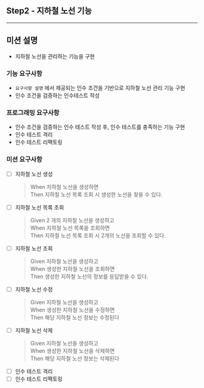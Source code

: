 ## Step2 - 지하철 노선 기능
---
## 미션 설명
- 지하철 노선을 관리하는 기능을 구현
### 기능 요구사항
- `요구사항 설명` 에서 제공되는 인수 조건을 기반으로 지하철 노선 관리 기능 구현
- 인수 조건을 검증하는 인수테스트 작성

### 프로그래밍 요구사항
- 인수 조건을 검증하는 인수 테스트 작성 후, 인수 테스트를 충족하는 기능 구현
- 인수 테스트 격리
- 인수 테스트 리팩토링

### 미션 요구사항
- [ ] 지하철 노선 생성
  > When 지하철 노선을 생성하면</br>
  Then 지하철 노선 목록 조회 시 생성한 노선을 찾을 수 있다.
- [ ] 지하철 노선 목록 조회
  > Given 2 개의 지하철 노선을 생성하고</br>
  When 지하철 노선 목록을 조회하면</br>
  Then 지하철 노선 목록 조회 시 2개의 노선을 조회할 수 있다.
- [ ] 지하철 노선 조회
  > Given 지하철 노선을 생성하고</br>
  When 생성한 지하철 노선을 조회하면</br>
  Then 생성한 지하철 노선의 정보를 응답받을 수 있다.
- [ ] 지하철 노선 수정
  > Given 지하철 노선을 생성하고</br>
  When 생성한 지하철 노선을 수정하면</br>
  Then 해당 지하철 노선 정보는 수정된다
- [ ] 지하철 노선 삭제
  > Given 지하철 노선을 생성하고</br>
  When 생성한 지하철 노선을 삭제하면</br>
  Then 해당 지하철 노선 정보는 삭제된다
- [ ] 인수 테스트 격리
- [ ] 인수 테스트 리팩토링
